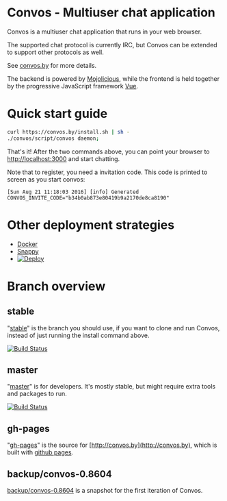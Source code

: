 # Convos - Multiuser chat application

Convos is a multiuser chat application that runs in your web browser.

The supported chat protocol is currently IRC, but Convos can be extended to
support other protocols as well.

See [convos.by](http://convos.by) for more details.

The backend is powered by [Mojolicious](http://mojolicious.org), while the
frontend is held together by the progressive JavaScript framework
[Vue](https://vuejs.org/).

# Quick start guide

```bash
curl https://convos.by/install.sh | sh -
./convos/script/convos daemon;
```

That's it! After the two commands above, you can point your browser to
[http://localhost:3000](http://localhost:3000) and start chatting.

Note that to register, you need a invitation code. This code is printed to
screen as you start convos:

    [Sun Aug 21 11:18:03 2016] [info] Generated CONVOS_INVITE_CODE="b34b0ab873e80419b9a2170de8ca8190"

# Other deployment strategies

- [Docker](https://hub.docker.com/r/nordaaker/convos/)
- [Snappy](https://uappexplorer.com/apps?type=snappy&q=convos&sort=relevance)
- [![Deploy](https://www.herokucdn.com/deploy/button.png)](https://heroku.com/deploy)

# Branch overview

## stable

"[stable](https://github.com/Nordaaker/convos/tree/stable)" is the branch you
should use, if you want to clone and run Convos, instead of just running the
install command above.

[![Build Status](https://travis-ci.org/Nordaaker/convos.svg?branch=stable)](https://travis-ci.org/Nordaaker/convos)

## master

"[master](https://github.com/Nordaaker/convos/tree/master)" is for developers.
It's mostly stable, but might require extra tools and packages to run.

[![Build Status](https://travis-ci.org/Nordaaker/convos.svg?branch=master)](https://travis-ci.org/Nordaaker/convos)

## gh-pages

"[gh-pages](https://github.com/Nordaaker/convos/tree/gh-pages)" is the source
for [http://convos.by](http://convos.by), which is built with
[github pages](https://pages.github.com/).

## backup/convos-0.8604

[backup/convos-0.8604](https://github.com/Nordaaker/convos/tree/backup/convos-0.8604)
is a snapshot for the first iteration of Convos.
